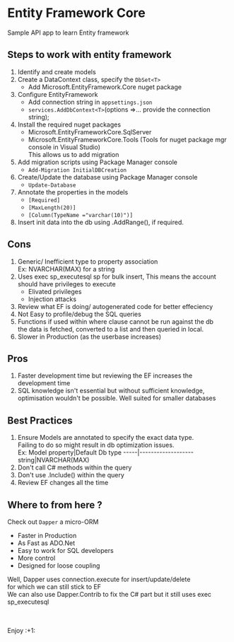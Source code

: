 # Entity Framework Core
Sample API app to learn Entity framework

## Steps to work with entity framework
1. Identify and create models
1. Create a DataContext class, specify the `DbSet<T>`
    * Add Microsoft.EntityFramework.Core nuget package
1. Configure EntityFramework
    * Add connection string in `appsettings.json`
    * `services.AddDbContext<T>`(options =>... provide the connection string);
1. Install the required nuget packages
    * Microsoft.EntityFrameworkCore.SqlServer
    * Microsoft.EntityFrameworkCore.Tools (Tools for nuget package mgr console in Visual Studio)
    <br/>This allows us to add migration
1. Add migration scripts using Package Manager console
    * `Add-Migration InitialDBCreation`
1. Create/Update the database using Package Manager console
    * `Update-Database`
1. Annotate the properties in the models
    * `[Required]`
    * `[MaxLength(20)]`
    * `[Column(TypeName ="varchar(10)")]`
1. Insert init data into the db using <dbContext>.AddRange(<T>), if required.

## Cons
1. Generic/ Inefficient type to property association
   <br/>Ex: NVARCHAR(MAX) for a string
1. Uses exec sp_executesql sp for bulk insert, This means the account should have privileges to execute 
      * Elivated privileges
      * Injection attacks
1. Review what EF is doing/ autogenerated code for better effeciency
1. Not Easy to profile/debug the SQL queries
1. Functions if used within where clause cannot be run against the db
   <br/> the data is fetched, converted to a list and then queried in local.
1. Slower in Production (as the userbase increases)

## Pros
1. Faster development time but reviewing the EF increases the development time
1. SQL knowledge isn't essential but without sufficient knowledge, optimisation wouldn't be possible.
Well suited for smaller databases

## Best Practices
1. Ensure Models are annotated to specify the exact data type.<br/>
   Failing to do so might result in db optimization issues.
   <br/>
   Ex: 
   Model property|Default Db type
   -----|-------------------
   string|NVARCHAR(MAX)
   <br/>
1. Don't call C# methods within the query
1. Don't use .Include() within the query
1. Review EF changes all the time

## Where to from here ?
Check out `Dapper` a micro-ORM
-  Faster in Production<br/>
-  As Fast as ADO.Net<br/>
-  Easy to work for SQL developers<br/>
-  More control
-  Designed for loose coupling

Well, Dapper uses connection.execute for insert/update/delete <br/>
for which we can still stick to EF<br/>
We can also use Dapper.Contrib to fix the C# part but it still uses exec sp_executesql


<br/>
<br/>
Enjoy :+1: 
